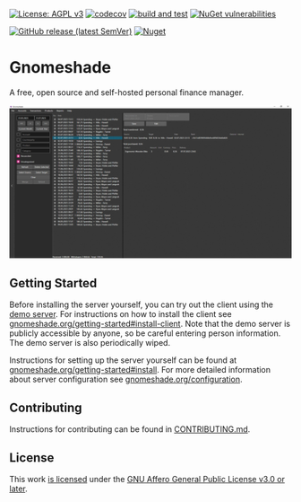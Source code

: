 [![License: AGPL v3](https://img.shields.io/badge/License-AGPL%20v3-blue.svg)](https://www.gnu.org/licenses/agpl-3.0)
[![codecov](https://codecov.io/gh/VMelnalksnis/Gnomeshade/branch/master/graph/badge.svg?token=5GWIPI74DO)](https://codecov.io/gh/VMelnalksnis/Gnomeshade)
[![build and test](https://github.com/VMelnalksnis/Gnomeshade/actions/workflows/build-and-test.yml/badge.svg)](https://github.com/VMelnalksnis/Gnomeshade/actions/workflows/build-and-test.yml)
[![NuGet vulnerabilities](https://github.com/VMelnalksnis/Gnomeshade/actions/workflows/nuget-vulnerabilities.yml/badge.svg)](https://github.com/VMelnalksnis/Gnomeshade/actions/workflows/nuget-vulnerabilities.yml)

[![GitHub release (latest SemVer)](https://img.shields.io/github/v/release/VMelnalksnis/Gnomeshade)](https://github.com/VMelnalksnis/Gnomeshade/releases/latest)
[![Nuget](https://img.shields.io/nuget/v/Gnomeshade.WebApi.Client?label=WebApi.Client)](https://www.nuget.org/packages/Gnomeshade.WebApi.Client/)

# Gnomeshade

A free, open source and self-hosted personal finance manager.

![Overview of all transactions over the past two months](docs/assets/transactions.jpg)

## Getting Started

Before installing the server yourself, you can try out the client using the
[demo server](https://gnomeshade-demo.azurewebsites.net/).
For instructions on how to install the client see
[gnomeshade.org/getting-started#install-client](https://www.gnomeshade.org/getting-started#install-client).
Note that the demo server is publicly accessible by anyone, so be careful entering person information.
The demo server is also periodically wiped.

Instructions for setting up the server yourself can be found
at [gnomeshade.org/getting-started#install](https://www.gnomeshade.org/getting-started#install).
For more detailed information about server configuration
see [gnomeshade.org/configuration](https://www.gnomeshade.org/configuration).

## Contributing

Instructions for contributing can be found in [CONTRIBUTING.md](CONTRIBUTING.md).

## License

This work [is licensed](LICENSE.txt) under the
[GNU Affero General Public License v3.0 or later](https://www.gnu.org/licenses/agpl-3.0.html).
